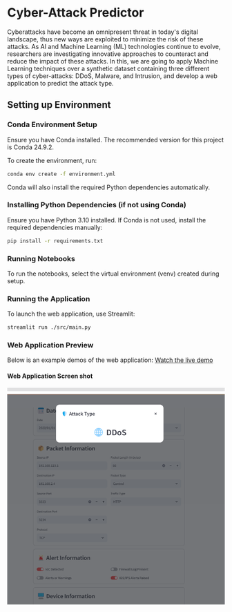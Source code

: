 # Cyber-Attack Predictor

Cyberattacks have become an omnipresent threat in today's digital landscape, thus new ways are exploited to minimize the risk of these attacks. As AI and Machine Learning (ML) technologies continue to evolve, researchers are investigating innovative approaches to counteract and reduce the impact of these attacks. In this, we are going to apply Machine Learning techniques over a synthetic dataset containing three different types of cyber-attacks: DDoS, Malware, and Intrusion, and develop a web application to predict the attack type.

## Setting up Environment

### Conda Environment Setup
Ensure you have Conda installed. The recommended version for this project is Conda 24.9.2.

To create the environment, run:
```sh
conda env create -f environment.yml
```

Conda will also install the required Python dependencies automatically.

### Installing Python Dependencies (if not using Conda)
Ensure you have Python 3.10 installed. If Conda is not used, install the required dependencies manually:
```sh
pip install -r requirements.txt
```

### Running Notebooks
To run the notebooks, select the virtual environment (venv) created during setup.

### Running the Application
To launch the web application, use Streamlit:
```sh
streamlit run ./src/main.py
```

### Web Application Preview
Below is an example demos of the web application:
[Watch the live demo](./assets/videos/web_app_demo.mp4)
#### Web Application Screen shot
![Web App Preview](./assets/images/web_app_demo_1.png)



